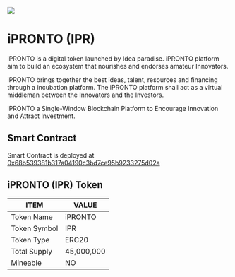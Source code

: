 <a href="https://iprontocoin.com" target="_blank"><img src="http://www.iprontocoin.com/images/logo.png"></a>

# iPRONTO (IPR)

iPRONTO is a digital token launched by Idea paradise. iPRONTO platform aim to build an ecosystem that nourishes and endorses amateur Innovators.

iPRONTO brings together the best ideas, talent, resources and financing through a incubation platform. The iPRONTO platform shall act as a virtual middleman between the Innovators and the Investors.

iPRONTO a Single-Window Blockchain Platform to Encourage Innovation and Attract Investment.

## Smart Contract
Smart Contract is deployed at [0x68b539381b317a04190c3bd7ce95b9233275d02a](https://etherscan.io/token/0x68b539381b317a04190c3bd7ce95b9233275d02a)


## iPRONTO (IPR) Token

| ITEM                             | VALUE                         |
| -------------------------------- | ----------------------------- |
| Token Name                       | iPRONTO                       |
| Token Symbol                     | IPR                           |
| Token Type                       | ERC20                         |
| Total Supply                     | 45,000,000                    |
| Mineable                         | NO                            |

